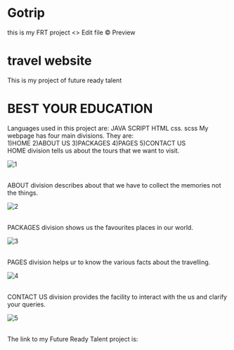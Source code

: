 # Gotrip
this is my FRT project
<> Edit file © Preview
# travel website
This is my project of future ready talent
<h1>BEST YOUR EDUCATION</h1>
  Languages used in this project are:
  JAVA SCRIPT
  HTML
  css.
  scss
  My webpage has four main divisions.
  They are:
 <br>
 1)HOME
 2)ABOUT US
 3)PACKAGES
 4)PAGES
 5)CONTACT US
 <br>
 HOME division tells us about the tours that we want to visit.
 <br>



  
  
  
  
  
  
  ![1](https://user-images.githubusercontent.com/90298231/183234327-31da9e8a-b834-4e75-acfe-8c5baebdc42b.JPG)

  
  
  
  
  
  
  
  <br>
  ABOUT division describes about that we have to collect the memories not the things.
  <br>
  
  
  
  
  
  
  
  
  
  ![2](https://user-images.githubusercontent.com/90298231/183234337-2535df94-4a2e-48e5-a409-3144be7fbd50.JPG)

  
  
  
  
  
  
  
  <br>
  PACKAGES division shows us the favourites places in our world.
  <br>


  
  
  
  
  
  
  ![3](https://user-images.githubusercontent.com/90298231/183234342-f6ce48fd-b9b9-441d-a9af-4295a40cda82.JPG)

  
  
  
  
  
  
  <br>
  PAGES division helps ur to know the various facts about the travelling.
  <br>

  
  
  
  
  
  
  
  ![4](https://user-images.githubusercontent.com/90298231/183234424-a0071abf-cad5-49c6-a188-b3b4ed430053.JPG)

  
  
  
  
  <br>
  CONTACT US  division provides the facility to interact with the us and clarify your queries.
  <br>

  
  
  
  
  
  
  ![5](https://user-images.githubusercontent.com/90298231/183234431-cab6f0e0-da87-46c5-8dc1-65bd1d428c8e.JPG)

  
  
   
   
   
   
  <br>
  The link to my Future Ready Talent project is:
